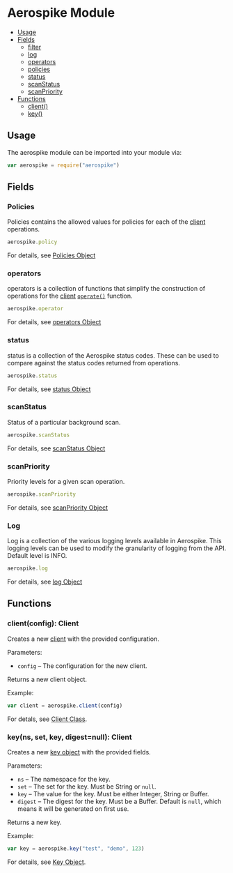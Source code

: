 # Aerospike Module

- [Usage](#usage)
- [Fields](#fields)
	- [filter](#filter)
    - [log](#log)
	- [operators](#operators)
	- [policies](#Policies)
	- [status](#status)
	- [scanStatus](#scanStatus)
	- [scanPriority](#scanPriority)
- [Functions](#functions)
	- [client()](#client)
	- [key()](#key)


<a name="usage"></a>
## Usage

The aerospike module can be imported into your module via:

```js
var aerospike = require("aerospike")
```



<a name="fields"></a>
## Fields

<!--
################################################################################
Policies
################################################################################
-->
<a name="Policies"></a>

### Policies

Policies contains the allowed values for policies for each of the [client](client.md) operations.

```js
aerospike.policy
```

For details, see [Policies Object](policies.md)


<!--
################################################################################
operators
################################################################################
-->
<a name="operators"></a>

### operators

operators is a collection of functions that simplify the construction of operations for the [client](client.md) [`operate()`](client.md#operate) function.

```js
aerospike.operator
```

For details, see [operators Object](operators.md)

<!--
################################################################################
status
################################################################################
-->
<a name="status"></a>

### status

status is a collection of the Aerospike status codes. These can be used to compare against the status codes returned from operations.

```js
aerospike.status
```

For details, see [status Object](status.md)

<!--
################################################################################
scanStatus
################################################################################
-->
<a name="scanStatus"></a>

### scanStatus

Status of a particular background scan.

```js
aerospike.scanStatus
```

For details, see [scanStatus Object](scanproperties.md#scanStatus)

<!--
################################################################################
scanPriority
################################################################################
-->
<a name="scanPriority"></a>

### scanPriority

Priority levels for a given scan operation.

```js
aerospike.scanPriority
```

For details, see [scanPriority Object](scanproperties.md#scanPriority)

<!--
################################################################################
Log
################################################################################
-->
<a name="Log"></a>

### Log

Log is a collection of the various logging levels available in Aerospike. This logging levels can be used to modify the granularity of logging from the API.
Default level is INFO.

```js
aerospike.log
```

For details, see [log Object](log.md)

<a name="functions"></a>
## Functions

<!--
################################################################################
client
################################################################################
-->
<a name="client"></a>

### client(config): Client

Creates a new [client](client.md) with the provided configuration.

Parameters:

- `config` – The configuration for the new client.

Returns a new client object.

Example:

```js
var client = aerospike.client(config)
```

For detals, see [Client Class](client.md).

<!--
################################################################################
key
################################################################################
-->
<a name="key"></a>

### key(ns, set, key, digest=null): Client

Creates a new [key object](datamodel.md#key) with the provided fields.

Parameters:

- `ns` – The namespace for the key.
- `set` – The set for the key. Must be String or `null`.
- `key` – The value for the key. Must be either Integer, String or Buffer.
- `digest` – The digest for the key. Must be a Buffer. Default is `null`, which means it will be generated on first use.

Returns a new key.

Example:

```js
var key = aerospike.key("test", "demo", 123)
```

For details, see [Key Object](datamodel.md#key).

